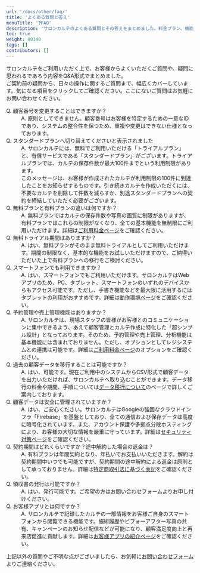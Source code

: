 ```yaml
---
url: '/docs/other/faq/'
title: 'よくある質問と答え'
menuTitle: '❓FAQ'
description: 'サロンカルテのよくある質問とその答えをまとめました。料金プラン、機能、動作環境、データ移行、セキュリティなど、ご利用に関する疑問や不安を解消し、安心してサービスをお使いいただくための情報を提供します。'
toc: true
weight: 80140
tags: []
contributors: []
---
```


サロンカルテをご利用いただく上で、お客様からよくいただくご質問や、疑問に思われるであろう内容をQ&A形式でまとめました。  
ご契約前の疑問から、日々の操作に関するご質問まで、幅広くカバーしています。気になる項目をクリックしてご確認ください。ここにないご質問はお気軽にお問い合わせください。

<dl class="faq">
  <dt>Q. 顧客番号を変更することはできますか？</dt>
  <dd>A. 原則としてできません。顧客番号はお客様を特定するための一意なIDであり、システムの整合性を保つため、重複や変更はできない仕様となっております。</dd>

  <dt>Q. スタンダードプランへ切り替えてくださいと表示されました</dt>
  <dd>A. サロンカルテには、無料でご利用いただける「トライアルプラン」と、有償サービスである「スタンダードプラン」がございます。トライアルプランでは、カルテの保存件数が最大100件までという利用制限があります。<br>
  このメッセージは、お客様が作成されたカルテが利用制限の100件に到達したことをお知らせするものです。引き続きカルテを作成いただくには、不要なカルテを削除して件数を減らすか、別途スタンダードプランへの契約を締結していただく必要がございます。</dd>

  <dt>Q. 無料プランと有料プランの違いは何ですか？</dt>
  <dd>A. 無料プランではカルテの保存件数や写真の画質に制限がありますが、有料プランではこれらの制限がなくなり、全ての基本機能を無制限にご利用いただけます。詳細は<a href="/docs/system/price/">ご利用料金ページ</a>をご確認ください。</dd>

  <dt>Q. 無料トライアル期間はありますか？</dt>
  <dd>A. はい、無料プランがそのまま無料トライアルとしてご利用いただけます。期間の制限なく、基本的な機能をお試しいただけますので、ご納得いただいた上で有料プランへの移行をご検討ください。</dd>

  <dt>Q. スマートフォンでも利用できますか？</dt>
  <dd>A. はい、スマートフォンでもご利用いただけます。サロンカルテはWebアプリのため、PC、タブレット、スマートフォンのいずれのデバイスからもアクセス可能です。ただし、手書き機能などを最大限に活用するにはタブレットの利用がおすすめです。詳細は<a href="/docs/system/hard/">動作環境ページ</a>をご確認ください。</dd>

  <dt>Q. 予約管理や売上管理機能はありますか？</dt>
  <dd>A. サロンカルテは、現場スタッフの皆様がお客様とのコミュニケーションに集中できるよう、あえて顧客管理とカルテ作成に特化した「超シンプル設計」となっております。そのため、予約管理や売上管理、分析機能は基本機能には含まれておりません。ただし、オプションとしてレジシステムとの連携は可能です。詳細は<a href="/docs/system/price/">ご利用料金ページ</a>のオプションをご確認ください。</dd>

  <dt>Q. 過去の顧客データを移行することは可能ですか？</dt>
  <dd>A. はい、可能です。現在ご利用中のシステムからCSV形式で顧客データを出力いただければ、サロンカルテへ取り込むことができます。データ移行の料金や期間、手順については<a href="/docs/other/tablesettings/">データ移行について</a>のページで詳しくご案内しております。</dd>

  <dt>Q. 顧客データは安全に管理されていますか？</dt>
  <dd>A. はい、ご安心ください。サロンカルテはGoogleの強固なクラウドインフラ「Firebase」を基盤としており、全ての通信および保存データは高度に暗号化されています。また、アカウント保護や多拠点分散ホスティングにより、お客様の大切な情報を厳重に守っています。詳細は<a href="/docs/system/security/">セキュリティ対策ページ</a>をご確認ください。</dd>

  <dt>Q. 契約期間はどれくらいですか？途中解約した場合の返金は？</dt>
  <dd>A. 有料プランは年間契約となり、年払いでお支払いいただきます。解約は契約期間中いつでも可能ですが、契約期間の途中解約による返金は原則として承っておりません。詳細は<a href="/docs/system/tokutei/">特定商取引法に基づく表記</a>をご確認ください。</dd>

  <dt>Q. 領収書の発行は可能ですか？</dt>
  <dd>A. はい、発行可能です。ご希望の方はお問い合わせフォームよりお申し付けください。</dd>

  <dt>Q. お客様アプリとは何ですか？</dt>
  <dd>A. サロンカルテで記録したカルテの一部情報をお客様ご自身のスマートフォンから閲覧できる機能です。施術履歴やビフォーアフター写真の共有、キャンペーンのお知らせ配信などが可能になり、顧客満足度向上と再来店促進に貢献します。詳細は<a href="/docs/okyakusama/about/">お客様アプリの紹介ページ</a>をご確認ください。</dd>

</dl>

上記以外の質問やご不明な点がございましたら、お気軽に<a href="/docs/system/inquery/">お問い合わせフォーム</a>よりご連絡ください。
